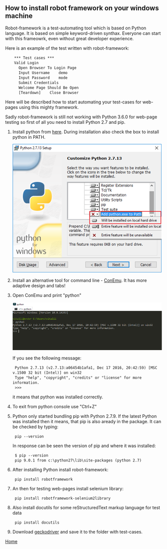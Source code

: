 ## How to install robot framework on your windows machine

Robot-framework is a test-automating tool which is based on Python language.
It is based on simple keyword-driven synthax. Everyone can start with this frameowrk, even without great developer experience.

Here is an example of the test written with robot-framework:

        *** Test cases ***
        Valid Login
          Open Browser To Login Page
          Input Username    demo
          Input Password    mode
          Submit Credentials
          Welcome Page Should Be Open
          [Teardown]    Close Browser

Here will be described how to start automating your test-cases for web-pages using this mighty framework.

Sadly robot-framework is still not working with Python 3.6.0 for web-page testing so first of all you need to install Python 2.7 and pip.

1. Install python from [here](https://www.python.org/downloads/). During installation also check the box to install python in PATH.

    ![](/images/Python_install.png)

2. Install an alternative tool for command line - [ConEmu](https://conemu.github.io/). It has more adaptive design and tabs!
3. Open ConEmu and print "python"

    ![](/images/conemu_python.png)

    If you see the following message:

        Python 2.7.13 (v2.7.13:a06454b1afa1, Dec 17 2016, 20:42:59) [MSC v.1500 32 bit (Intel)] on win32
        Type "help", "copyright", "credits" or "license" for more information.
        >>>

    it means that python was installed correctly.  

4. To exit from python console use "Ctrl+Z"
5. Python only started bundling pip with Python 2.7.9. If the latest Python was installed then it means, that pip is also aready in the package. It can be checked by typing:

        pip --version

    In response can be seen the version of pip and where it was installed:

        $ pip --version
        pip 9.0.1 from c:\python27\lib\site-packages (python 2.7)

6. After installing Python install robot-framework:

        pip install robotframework

7. An then for testing web-pages install selenium library:

        pip install robotframework-selenium2library

8. Also install docutils for some reStructuredText markup language for test data

        pip install docutils

9. Download [geckodriver](https://github.com/mozilla/geckodriver/releases) and save it to the folder with test-cases.


[Home](https://illuminatt.github.io)
